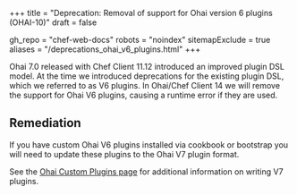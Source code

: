 +++
title = "Deprecation: Removal of support for Ohai version 6 plugins (OHAI-10)"
draft = false

gh_repo = "chef-web-docs"
robots = "noindex"
sitemapExclude = true
aliases = "/deprecations_ohai_v6_plugins.html"
+++

Ohai 7.0 released with Chef Client 11.12 introduced an improved plugin
DSL model. At the time we introduced deprecations for the existing
plugin DSL, which we referred to as V6 plugins. In Ohai/Chef Client 14
we will remove the support for Ohai V6 plugins, causing a runtime error
if they are used.

## Remediation

If you have custom Ohai V6 plugins installed via cookbook or bootstrap
you will need to update these plugins to the Ohai V7 plugin format.

See the [Ohai Custom Plugins page](/ohai_custom/) for additional
information on writing V7 plugins.
